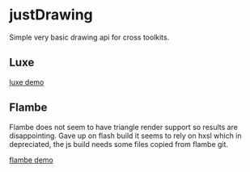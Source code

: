 # justDrawing
Simple very basic drawing api for cross toolkits.

## Luxe
[luxe demo](https://rawgit.com/nanjizal/justDrawing/master/binLuxe/web/index.html)

## Flambe 
Flambe does not seem to have triangle render support so results are disappointing.
Gave up on flash build it seems to rely on hxsl which in depreciated, the js build needs some files copied from flambe git.

[flambe demo](https://rawgit.com/nanjizal/justDrawing/master/binFlambe/build/web/index.html)
